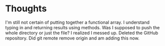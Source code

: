 # Thoughts
I'm still not certain of putting together a functional array. I understand typing in and returning results using methods.
Was I supposed to push the whole directory or just the file?
I realized I messed up. Deleted the GitHub repository. Did git remote remove origin and am adding this now. 

